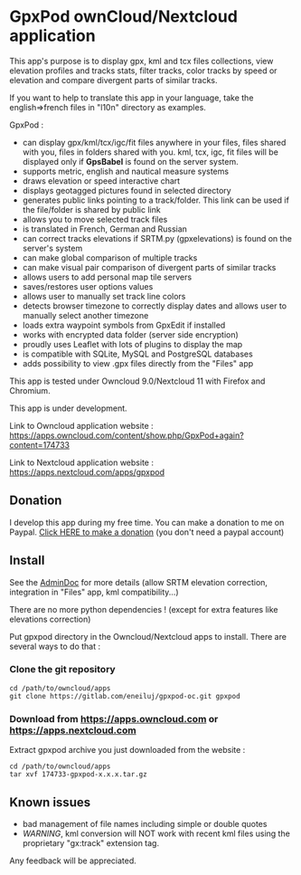 # GpxPod ownCloud/Nextcloud application

This app's purpose is to display gpx, kml and tcx files collections,
view elevation profiles and tracks stats, filter tracks,
 color tracks by speed or elevation and compare divergent parts of similar tracks.

If you want to help to translate this app in your language, take the english=>french files in "l10n" directory as examples.

GpxPod :

* can display gpx/kml/tcx/igc/fit files anywhere in your files, files shared with you, files in folders shared with you. kml, tcx, igc, fit files will be displayed only if **GpsBabel** is found on the server system.
* supports metric, english and nautical measure systems
* draws elevation or speed interactive chart
* displays geotagged pictures found in selected directory
* generates public links pointing to a track/folder. This link can be used if the file/folder is shared by public link
* allows you to move selected track files
* is translated in French, German and Russian
* can correct tracks elevations if SRTM.py (gpxelevations) is found on the server's system
* can make global comparison of multiple tracks
* can make visual pair comparison of divergent parts of similar tracks
* allows users to add personal map tile servers
* saves/restores user options values
* allows user to manually set track line colors
* detects browser timezone to correctly display dates and allows user to manually select another timezone
* loads extra waypoint symbols from GpxEdit if installed
* works with encrypted data folder (server side encryption)
* proudly uses Leaflet with lots of plugins to display the map
* is compatible with SQLite, MySQL and PostgreSQL databases
* adds possibility to view .gpx files directly from the "Files" app

This app is tested under Owncloud 9.0/Nextcloud 11 with Firefox and Chromium.

This app is under development.

Link to Owncloud application website : https://apps.owncloud.com/content/show.php/GpxPod+again?content=174733

Link to Nextcloud application website : https://apps.nextcloud.com/apps/gpxpod

## Donation

I develop this app during my free time. You can make a donation to me on Paypal. [Click HERE to make a donation](https://www.paypal.com/cgi-bin/webscr?cmd=_s-xclick&hosted_button_id=66PALMY8SF5JE) (you don't need a paypal account)

## Install

See the [AdminDoc](https://gitlab.com/eneiluj/gpxpod-oc/wikis/admindoc) for more details (allow SRTM elevation correction, integration in "Files" app, kml compatibility...)

There are no more python dependencies ! (except for extra features like elevations correction)

Put gpxpod directory in the Owncloud/Nextcloud apps to install.
There are several ways to do that :

### Clone the git repository

```
cd /path/to/owncloud/apps
git clone https://gitlab.com/eneiluj/gpxpod-oc.git gpxpod
```

### Download from https://apps.owncloud.com or https://apps.nextcloud.com

Extract gpxpod archive you just downloaded from the website :
```
cd /path/to/owncloud/apps
tar xvf 174733-gpxpod-x.x.x.tar.gz
```

## Known issues

* bad management of file names including simple or double quotes
* _WARNING_, kml conversion will NOT work with recent kml files using the proprietary "gx:track" extension tag.

Any feedback will be appreciated.

